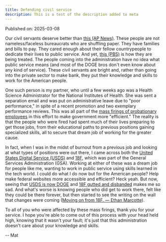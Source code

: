 ```yaml
---
title: Defending civil service
description: This is a test of the description added to meta
---
```

Published on: 2025-03-08

Our civil servants deserve better than [this (AP News)](https://apnews.com/article/doge-firings-layoffs-federal-government-workers-musk-d33cdd7872d64d2bdd8fe70c28652654). These people are not nameless/faceless bureaucrats who are shuffling paper. They have families and bills to pay. They cared enough about their fellow countrypeople to dedicate their lives to public service. And yet, [this (PBS)](https://www.pbs.org/newshour/show/doge-continues-to-hollow-federal-workforce-after-already-firing-more-than-30000) is how they are being treated. The people coming into the administration have no idea what public service means (and most of the DOGE bros don't even know about any kind of service). These civil servants are bright and, rather than going into the private sector to make bank, they put their knowledge and skills to work for the American people.

One such person is my partner, who until a few weeks ago was a Health Science Administrator for the National Institutes of Health. She was sent a separation email and was put on administrative leave due to "poor performance," in spite of a recent promotion and two exemplary performance reviews. This was all part of the [mass firings of probationary employees](https://www.npr.org/sections/shots-health-news/2025/02/14/nx-s1-5297913/cdc-layoffs-hhs-trump-doge) in this effort to make government more "efficient." The reality is that the people who were fired had spent much of their lives preparing to get those jobs, from their educational paths to previous positions gaining specialized skills, all to secure that dream job of working for the greater cause.

In fact, when I was in the midst of burnout from a previous job and looking at what types of positions were out there, I came across both the [United States Digital Service (USDS)](https://www.usds.gov/) and [18F](https://en.wikipedia.org/wiki/18F), which was part of the General Services Administration (GSA). Working at either of these was a dream job for people like me, wanting to work in public service using skills learned in the tech world. I could do what I do now but for the American people? Help make federal websites more accessible and efficient? Heck yeah. But now, seeing that [USDS is now DOGE](https://www.fastcompany.com/91264603/trump-just-rebranded-the-u-s-digital-service-as-doge) and [18F gutted and disbanded](https://www.nytimes.com/2025/03/03/us/politics/18f-technology-specialists-fired.html?unlocked_article_code=1.2U4.lVpF.sJFiblYm1ddi&smid=url-share) makes me so sad. And what's worse is knowing people who did get to work there, felt like they could be there forever, but then started to see the writing on the wall that changes were coming ([Moving on from 18F. — Ethan Marcotte](https://ethanmarcotte.com/wrote/leaving-18f/)).

To all of you who were affected by these mass firings, thank you for your service. I hope you're able to come out of this process with your head held high, knowing that it wasn't your fault; it's just that this administration doesn't care about your knowledge and skills.

-- Mat